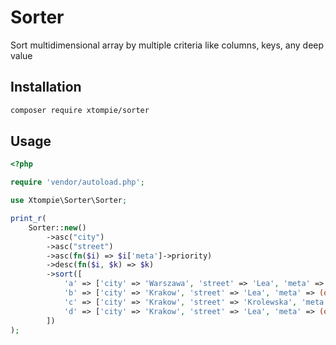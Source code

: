 # Sorter

Sort multidimensional array by multiple criteria like columns, keys, any deep value

## Installation

```bash
composer require xtompie/sorter
```

## Usage

```php
<?php

require 'vendor/autoload.php';

use Xtompie\Sorter\Sorter;

print_r(
    Sorter::new()
        ->asc("city")
        ->asc("street")
        ->asc(fn($i) => $i['meta']->priority)
        ->desc(fn($i, $k) => $k)
        ->sort([
            'a' => ['city' => 'Warszawa', 'street' => 'Lea', 'meta' => (object)['priority' => '5']],
            'b' => ['city' => 'Krakow', 'street' => 'Lea', 'meta' => (object)['priority' => '10']],
            'c' => ['city' => 'Krakow', 'street' => 'Krolewska', 'meta' => (object)['priority' => '10']],
            'd' => ['city' => 'Krakow', 'street' => 'Lea', 'meta' => (object)['priority' => '10']],
        ])
);
```
